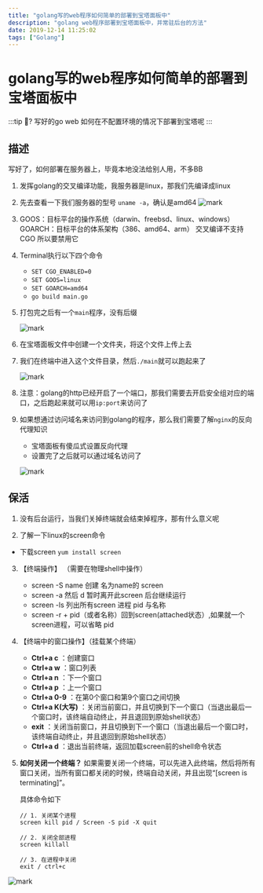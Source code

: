 ```yaml
---
title: "golang写的web程序如何简单的部署到宝塔面板中"
description: "golang web程序部署到宝塔面板中，并常驻后台的方法"
date: 2019-12-14 11:25:02
tags: ["Golang"]
---
```


# golang写的web程序如何简单的部署到宝塔面板中

:::tip 🤔?
写好的go web 如何在不配置环境的情况下部署到宝塔呢
:::

## 描述
 
写好了，如何部署在服务器上，毕竟本地没法给别人用，不多BB

1. 发挥golang的交叉编译功能，我服务器是linux，那我们先编译成linux

2. 先去查看一下我们服务器的型号 `uname -a`，确认是amd64
   ![mark](https://pic.yqqy.top/blog/20200111/fwo1S6NLmwub.png "确认编译类型")

3. GOOS：目标平台的操作系统（darwin、freebsd、linux、windows） 
   GOARCH：目标平台的体系架构（386、amd64、arm） 
   交叉编译不支持 CGO 所以要禁用它

4. Terminal执行以下四个命令

   * `SET CGO_ENABLED=0`
   * `SET GOOS=linux`
   * `SET GOARCH=amd64`
   * `go build main.go`

5. 打包完之后有一个`main`程序，没有后缀

   ![mark](https://pic.yqqy.top/blog/20200111/GxH2poCkqRq6.png "编译后文件")

6. 在宝塔面板文件中创建一个文件夹，将这个文件上传上去

7. 我们在终端中进入这个文件目录，然后`./main`就可以跑起来了

   ![mark](https://pic.yqqy.top/blog/20200111/ttqcIXyxsRIS.png "服务器")

8. 注意：golang的http已经开启了一个端口，那我们需要去开启安全组对应的端口，之后跑起来就可以用`ip:port`来访问了

9. 如果想通过访问域名来访问到golang的程序，那么我们需要了解`nginx`的反向代理知识

   * 宝塔面板有傻瓜式设置反向代理
   * 设置完了之后就可以通过域名访问了

   ![mark](https://pic.yqqy.top/blog/20200111/UiqC3zNM6KBK.png "宝塔设置代理")

## 保活

1. 没有后台运行，当我们关掉终端就会结束掉程序，那有什么意义呢

2. 了解一下linux的screen命令

* 下载screen `yum install screen`

3. 【终端操作】 （需要在物理shell中操作）

   * screen -S name  创建 名为name的 screen
   * screen -a 然后 d 暂时离开此screen 后台继续运行
   * screen -ls 列出所有screen 进程 pid 与名称
   * screen -r  + pid（或者名称）回到screen(attached状态）,如果就一个screen进程，可以省略 pid

4. 【终端中的窗口操作】（挂载某个终端）

   * **Ctrl+a c** ：创建窗口
   * **Ctrl+a w** ：窗口列表
   * **Ctrl+a n** ：下一个窗口
   * **Ctrl+a p** ：上一个窗口
   * **Ctrl+a 0-9** ：在第0个窗口和第9个窗口之间切换
   * **Ctrl+a K(大写)** ：关闭当前窗口，并且切换到下一个窗口（当退出最后一个窗口时，该终端自动终止，并且退回到原始shell状态）
   * **exit** ：关闭当前窗口，并且切换到下一个窗口（当退出最后一个窗口时，该终端自动终止，并且退回到原始shell状态）
   * **Ctrl+a d** ：退出当前终端，返回加载screen前的shell命令状态

5. **如何关闭一个终端？**
   如果需要关闭一个终端，可以先进入此终端，然后将所有窗口关闭，当所有窗口都关闭的时候，终端自动关闭，并且出现“[screen is terminating]”。

   具体命令如下

   ```shell
   // 1. 关闭某个进程
   screen kill pid / Screen -S pid -X quit
   
   // 2. 关闭全部进程
   screen killall
   
   // 3. 在进程中关闭
   exit / ctrl+c
   ```


![mark](https://pic.yqqy.top/blog/20200111/ym3qOaGiSJIL.png "运行图")